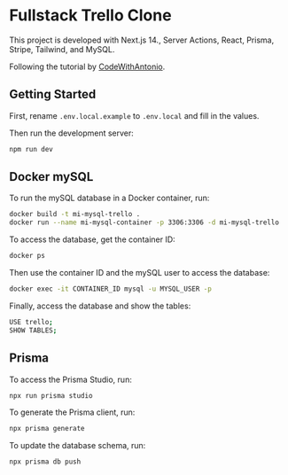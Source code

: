 # Fullstack Trello Clone

This project is developed with Next.js 14., Server Actions, React, Prisma, Stripe, Tailwind, and MySQL.

Following the tutorial by [CodeWithAntonio](https://www.youtube.com/watch?v=pRybm9lXW2c&ab_channel=CodeWithAntonio).

## Getting Started

First, rename `.env.local.example` to `.env.local` and fill in the values.

Then run the development server:

```bash
npm run dev
```

## Docker mySQL

To run the mySQL database in a Docker container, run:

```bash
docker build -t mi-mysql-trello .
docker run --name mi-mysql-container -p 3306:3306 -d mi-mysql-trello
```

To access the database, get the container ID:

```bash
docker ps
```

Then use the container ID and the mySQL user to access the database:

```bash
docker exec -it CONTAINER_ID mysql -u MYSQL_USER -p
```

Finally, access the database and show the tables:

```bash
USE trello;
SHOW TABLES;
```

## Prisma

To access the Prisma Studio, run:

```bash
npx run prisma studio
```

To generate the Prisma client, run:

```bash
npx prisma generate
```

To update the database schema, run:

```bash
npx prisma db push
```

